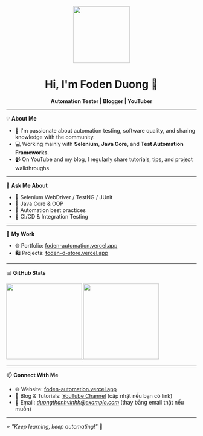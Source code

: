 <div align="center">
  <img src="https://media.giphy.com/media/bGgsc5mWoryfgKBx1u/giphy.gif" width="150" />
  <h1>Hi, I'm Foden Duong 👋</h1>
  <p><strong>Automation Tester | Blogger | YouTuber</strong></p>
</div>

---

💡 **About Me**

- 🎯 I'm passionate about automation testing, software quality, and sharing knowledge with the community.
- 💻 Working mainly with **Selenium**, **Java Core**, and **Test Automation Frameworks**.
- 📹 On YouTube and my blog, I regularly share tutorials, tips, and project walkthroughs.

---

🧠 **Ask Me About**

- 🔹 Selenium WebDriver / TestNG / JUnit
- 🔹 Java Core & OOP
- 🔹 Automation best practices
- 🔹 CI/CD & Integration Testing

---

📁 **My Work**

- 🌐 Portfolio: [foden-automation.vercel.app](https://foden-automation.vercel.app/)
- 🛍️ Projects: [foden-d-store.vercel.app](https://foden-d-store-vercel.app/)

---

📊 **GitHub Stats**

<a href="https://github.com/duongthanhvinhh/github-readme-stats">
  <img height="200" src="https://github-readme-stats.vercel.app/api?username=duongthanhvinhh&show_icons=true&theme=blue-green" />
</a>
<a href="https://github.com/duongthanhvinhh/convoychat">
  <img height="200" src="https://github-readme-stats.vercel.app/api/top-langs?username=duongthanhvinhh&layout=compact&langs_count=8&card_width=320" />
</a>

---

📫 **Connect With Me**

- 🌐 Website: [foden-automation.vercel.app](https://foden-automation.vercel.app/)
- 📝 Blog & Tutorials: [YouTube Channel](#) (cập nhật nếu bạn có link)
- 📧 Email: *duongthanhvinhh@example.com* (thay bằng email thật nếu muốn)

---

⭐ *"Keep learning, keep automating!"* 🚀
